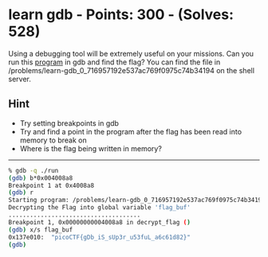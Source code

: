 # learn gdb - Points: 300 - (Solves: 528)

Using a debugging tool will be extremely useful on your missions.
Can you run this [program][1] in gdb and find the flag?
You can find the file in /problems/learn-gdb_0_716957192e537ac769f0975c74b34194 on the shell server.

[1]: https://2018shell2.picoctf.com/static/58c2e42eecc19e464af2c0dac8da7a77/run

## Hint

- Try setting breakpoints in gdb
- Try and find a point in the program after the flag has been read into memory to break on
- Where is the flag being written in memory?

---

```sh
% gdb -q ./run
(gdb) b*0x004008a8
Breakpoint 1 at 0x4008a8
(gdb) r
Starting program: /problems/learn-gdb_0_716957192e537ac769f0975c74b34194/run
Decrypting the Flag into global variable 'flag_buf'
.....................................
Breakpoint 1, 0x00000000004008a8 in decrypt_flag ()
(gdb) x/s flag_buf
0x137e010:  "picoCTF{gDb_iS_sUp3r_u53fuL_a6c61d82}"
(gdb)
```
